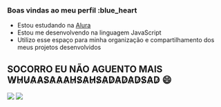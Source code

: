 ### Boas vindas ao meu perfil :blue_heart

- Estou estudando na [Alura](https://www.alura.com.br)
- Estou me desenvolvendo na linguagem JavaScript
- Utilizo esse espaço para minha organização e compartilhamento dos meus projetos desenvolvidos

## SOCORRO EU NÃO AGUENTO MAIS W̷H̷U̷A̷A̷S̷A̷A̷A̷H̷S̷A̷H̷S̷A̷D̷A̷D̷A̷D̷S̷A̷D̷ 😄

![](https://media.tenor.com/AanF1BaWq7YAAAAd/meme.gif)
![](https://media1.tenor.com/m/0Yv8_GOABQUAAAAC/explosion-explode.gif)

<!--
**DRS2A/DRS2A** is a ✨ _special_ ✨ repository because its `README.md` (this file) appears on your GitHub profile.

Here are some ideas to get you started:

- 🔭 I’m currently working on ...
- 🌱 I’m currently learning ...
- 👯 I’m looking to collaborate on ...
- 🤔 I’m looking for help with ...
- 💬 Ask me about ...
- 📫 How to reach me: ...
- 😄 Pronouns: ...
- ⚡ Fun fact: ...
-->
